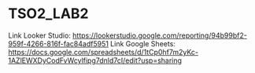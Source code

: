 # TSO2_LAB2


Link Looker Studio: https://lookerstudio.google.com/reporting/94b99bf2-959f-4266-816f-fac84adf5951
Link Google Sheets: https://docs.google.com/spreadsheets/d/1tCp0hf7m2yKc-1AZlEWXDyCodFvWcylfipg7dnld7cI/edit?usp=sharing